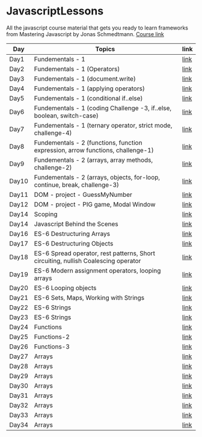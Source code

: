# JavascriptLessons
All the javascript course material that gets you ready to learn frameworks from Mastering Javascript by Jonas Schmedtmann.
[Course link](https://www.udemy.com/course/the-complete-javascript-course/)

| Day | Topics | link |
|-----|--------|------|
| Day1 | Fundementals - 1 | [link](https://github.com/suchi-291/JavascriptLessons/tree/3d0f60e6e870fdc52ddfad813e774527ce3f00a3/day1) |
| Day2 | Fundementals - 1 (Operators) | [link](https://github.com/suchi-291/JavascriptLessons/tree/3d0f60e6e870fdc52ddfad813e774527ce3f00a3/day2) |
| Day3 | Fundementals - 1 (document.write) | [link](https://github.com/suchi-291/JavascriptLessons/tree/3d0f60e6e870fdc52ddfad813e774527ce3f00a3/day3) |
| Day4 | Fundementals - 1 (applying operators) | [link](https://github.com/suchi-291/JavascriptLessons/tree/3d0f60e6e870fdc52ddfad813e774527ce3f00a3/day4) |
| Day5 | Fundementals - 1 (conditional if..else) |[link](https://github.com/suchi-291/JavascriptLessons/tree/3d0f60e6e870fdc52ddfad813e774527ce3f00a3/day5) |
| Day6 | Fundementals - 1 (coding Challenge -3, if..else, boolean, switch-case) |[link](https://github.com/suchi-291/JavascriptLessons/tree/3d0f60e6e870fdc52ddfad813e774527ce3f00a3/day6) |
| Day7 | Fundementals - 1 (ternary operator, strict mode, challenge-4) |[link](https://github.com/suchi-291/JavascriptLessons/tree/3d0f60e6e870fdc52ddfad813e774527ce3f00a3/day7) |
| Day8 | Fundementals - 2 (functions, function expression, arrow functions, challenge-1) | [link](https://github.com/suchi-291/JavascriptLessons/tree/3d0f60e6e870fdc52ddfad813e774527ce3f00a3/day8) |
| Day9 | Fundementals - 2 (arrays, array methods, challenge-2) |[link](https://github.com/suchi-291/JavascriptLessons/tree/3d0f60e6e870fdc52ddfad813e774527ce3f00a3/day9) |
| Day10 | Fundementals - 2 (arrays, objects, for-loop, continue, break, challenge-3) |[link](https://github.com/suchi-291/JavascriptLessons/tree/3d0f60e6e870fdc52ddfad813e774527ce3f00a3/day10) |
| Day11 | DOM - project - GuessMyNumber |[link](https://github.com/suchi-291/JavascriptLessons/tree/3d0f60e6e870fdc52ddfad813e774527ce3f00a3/day11) |
| Day12 | DOM - project - PIG game, Modal Window |[link](https://github.com/suchi-291/JavascriptLessons/tree/3d0f60e6e870fdc52ddfad813e774527ce3f00a3/day12) |
| Day14 | Scoping |[link](https://github.com/suchi-291/JavascriptLessons/tree/3d0f60e6e870fdc52ddfad813e774527ce3f00a3/day14) |
| Day14 | Javascript Behind the Scenes |[link](https://github.com/suchi-291/JavascriptLessons/tree/3d0f60e6e870fdc52ddfad813e774527ce3f00a3/day15) |
| Day16 | ES-6 Destructuring Arrays |[link](https://github.com/suchi-291/JavascriptLessons/tree/3d0f60e6e870fdc52ddfad813e774527ce3f00a3/day16) |
| Day17 | ES-6 Destructuring Objects |[link](https://github.com/suchi-291/JavascriptLessons/tree/3d0f60e6e870fdc52ddfad813e774527ce3f00a3/day17) |
| Day18 | ES-6 Spread operator, rest patterns, Short circuiting, nullish Coalescing operator |[link](https://github.com/suchi-291/JavascriptLessons/tree/3d0f60e6e870fdc52ddfad813e774527ce3f00a3/day18)|
| Day19 | ES-6 Modern assignment operators, looping arrays |[link](https://github.com/suchi-291/JavascriptLessons/tree/3d0f60e6e870fdc52ddfad813e774527ce3f00a3/day19-DataStructures%2CModernOperators%2CStrings) |
| Day20 | ES-6 Looping objects|[link](https://github.com/suchi-291/JavascriptLessons/tree/3d0f60e6e870fdc52ddfad813e774527ce3f00a3/day20-DataStructuresModernOperatorsStrings) |
| Day21 | ES-6 Sets, Maps, Working with Strings|[link](https://github.com/suchi-291/JavascriptLessons/tree/113e0a7f1ba808833941ff27cc6623db7bf24825/day21-DataStructuresModernOperatorsStrings) |
| Day22 | ES-6 Strings|[link](https://github.com/suchi-291/JavascriptLessons/tree/7a11bd0387179fd88d21b23a4a5507c82edc01f2/day22-DSModernOperatorsStrings)|
| Day23 | ES-6 Strings|[link](https://github.com/suchi-291/JavascriptLessons/tree/7a11bd0387179fd88d21b23a4a5507c82edc01f2/day23-StringsFunctions)|
| Day24 | Functions|[link](https://github.com/suchi-291/JavascriptLessons/tree/7a11bd0387179fd88d21b23a4a5507c82edc01f2/day24-Functions)|
| Day25 | Functions-2|[link](https://github.com/suchi-291/JavascriptLessons/tree/7a11bd0387179fd88d21b23a4a5507c82edc01f2/day25-Functions)|
| Day26 | Functions-3| [link](https://github.com/suchi-291/JavascriptLessons/tree/5d2a7a1506cb83608895d7b0a0cd74a43d23030c/day26-Functions)|
|Day27 | Arrays | [link](https://github.com/suchi-291/JavascriptLessons/tree/8ea9b24938799b7c3da8bb95ec25c91e5f365754/day27-Arrays) |
|Day28 | Arrays | [link](https://github.com/suchi-291/JavascriptLessons/tree/8ea9b24938799b7c3da8bb95ec25c91e5f365754/day28-Arrays) |
|Day29 | Arrays | [link](https://github.com/suchi-291/JavascriptLessons/tree/8ea9b24938799b7c3da8bb95ec25c91e5f365754/day29-Arrays) |
|Day30 | Arrays | [link](https://github.com/suchi-291/JavascriptLessons/tree/8ea9b24938799b7c3da8bb95ec25c91e5f365754/day30-Arrays) |
|Day31 | Arrays | [link](https://github.com/suchi-291/JavascriptLessons/tree/8ea9b24938799b7c3da8bb95ec25c91e5f365754/day31-Arrays) |
|Day32 | Arrays | [link](https://github.com/suchi-291/JavascriptLessons/tree/8ea9b24938799b7c3da8bb95ec25c91e5f365754/day32-Arrays) |
|Day33 | Arrays | [link](https://github.com/suchi-291/JavascriptLessons/tree/8ea9b24938799b7c3da8bb95ec25c91e5f365754/day33-Arrays) |
|Day34 | Arrays | [link](https://github.com/suchi-291/JavascriptLessons/tree/457b9066e7e96ff6f3983f5f71e875b6e0cb10d0/day34-Arrays)|
